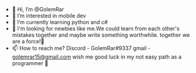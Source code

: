 - 👋 Hi, I’m @GolemRar
- 👀 I’m interested in mobile dev
- 🌱 I’m currently learning python and c#
- 💞️ I'm looking for newbies like me.We could learn from each other's mistakes together and maybe write something worthwhile. together we are a force!🤩
- 📫 How to reach me?
Discord - GolemRar#9337
gmail - golemrar15@gmail.com
wish me good luck in my not easy path as a programmer 🤪


<!---
GolemRar/GolemRar is a ✨ special ✨ repository because its `README.md` (this file) appears on your GitHub profile.
You can click the Preview link to take a look at your changes.
--->
